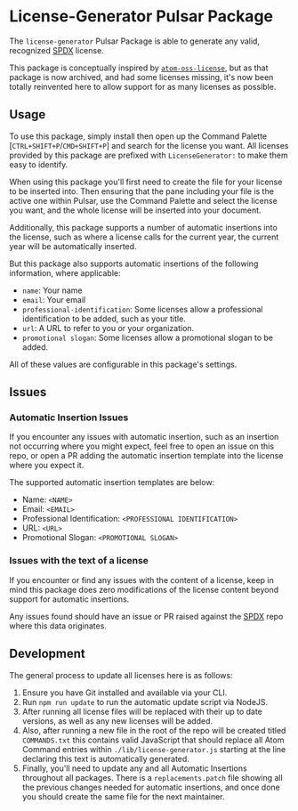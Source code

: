 # License-Generator Pulsar Package

The `license-generator` Pulsar Package is able to generate any valid, recognized [SPDX](https://spdx.org/licenses/) license.

This package is conceptually inspired by [`atom-oss-license`](https://github.com/mmk2410/atom-oss-license), but as that package is now archived, and had some licenses missing, it's now been totally reinvented here to allow support for as many licenses as possible.

## Usage

To use this package, simply install then open up the Command Palette [`CTRL+SHIFT+P`/`CMD+SHIFT+P`] and search for the license you want.
All licenses provided by this package are prefixed with `LicenseGenerator:` to make them easy to identify.

When using this package you'll first need to create the file for your license to be inserted into. Then ensuring that the pane including your file is the active one within Pulsar, use the Command Palette and select the license you want, and the whole license will be inserted into your document.

Additionally, this package supports a number of automatic insertions into the license, such as where a license calls for the current year, the current year will be automatically inserted.

But this package also supports automatic insertions of the following information, where applicable:

  * `name`: Your name
  * `email`: Your email
  * `professional-identification`: Some licenses allow a professional identification to be added, such as your title.
  * `url`: A URL to refer to you or your organization.
  * `promotional slogan`: Some licenses allow a promotional slogan to be added.

All of these values are configurable in this package's settings.

## Issues

### Automatic Insertion Issues

If you encounter any issues with automatic insertion, such as an insertion not occurring where you might expect, feel free to open an issue on this repo, or open a PR adding the automatic insertion template into the license where you expect it.

The supported automatic insertion templates are below:

  * Name: `<NAME>`
  * Email: `<EMAIL>`
  * Professional Identification: `<PROFESSIONAL IDENTIFICATION>`
  * URL: `<URL>`
  * Promotional Slogan: `<PROMOTIONAL SLOGAN>`

### Issues with the text of a license

If you encounter or find any issues with the content of a license, keep in mind this package does zero modifications of the license content beyond support for automatic insertions.

Any issues found should have an issue or PR raised against the [SPDX](https://github.com/spdx/license-list-data) repo where this data originates.

## Development

The general process to update all licenses here is as follows:

1. Ensure you have Git installed and available via your CLI.
2. Run `npm run update` to run the automatic update script via NodeJS.
3. After running all license files will be replaced with their up to date versions, as well as any new licenses will be added.
4. Also, after running a new file in the root of the repo will be created titled `COMMANDS.txt` this contains valid JavaScript that should replace all Atom Command entries within `./lib/license-generator.js` starting at the line declaring this text is automatically generated.
5. Finally, you'll need to update any and all Automatic Insertions throughout all packages. There is a `replacements.patch` file showing all the previous changes needed for automatic insertions, and once done you should create the same file for the next maintainer.
